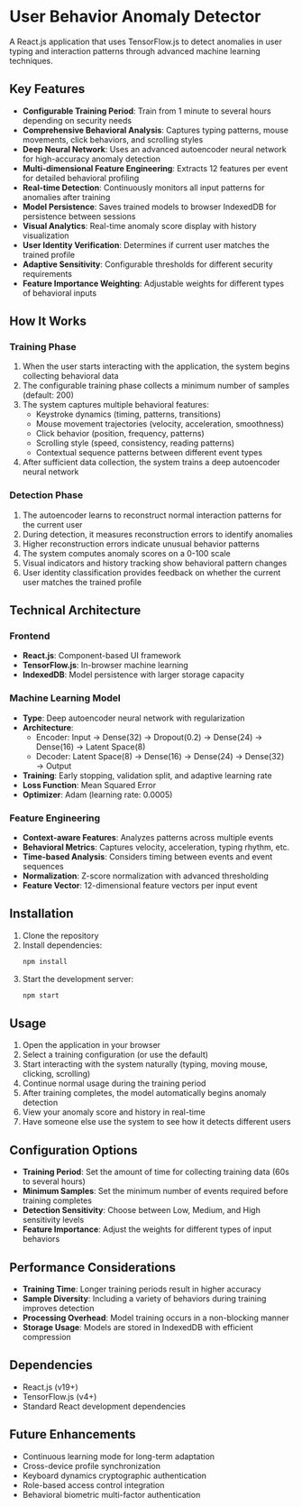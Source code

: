 # User Behavior Anomaly Detector

A React.js application that uses TensorFlow.js to detect anomalies in user typing and interaction patterns through advanced machine learning techniques.

## Key Features

- **Configurable Training Period**: Train from 1 minute to several hours depending on security needs
- **Comprehensive Behavioral Analysis**: Captures typing patterns, mouse movements, click behaviors, and scrolling styles
- **Deep Neural Network**: Uses an advanced autoencoder neural network for high-accuracy anomaly detection
- **Multi-dimensional Feature Engineering**: Extracts 12 features per event for detailed behavioral profiling
- **Real-time Detection**: Continuously monitors all input patterns for anomalies after training
- **Model Persistence**: Saves trained models to browser IndexedDB for persistence between sessions
- **Visual Analytics**: Real-time anomaly score display with history visualization
- **User Identity Verification**: Determines if current user matches the trained profile
- **Adaptive Sensitivity**: Configurable thresholds for different security requirements
- **Feature Importance Weighting**: Adjustable weights for different types of behavioral inputs

## How It Works

### Training Phase
1. When the user starts interacting with the application, the system begins collecting behavioral data
2. The configurable training phase collects a minimum number of samples (default: 200)
3. The system captures multiple behavioral features:
   - Keystroke dynamics (timing, patterns, transitions)
   - Mouse movement trajectories (velocity, acceleration, smoothness)
   - Click behavior (position, frequency, patterns)
   - Scrolling style (speed, consistency, reading patterns)
   - Contextual sequence patterns between different event types
4. After sufficient data collection, the system trains a deep autoencoder neural network

### Detection Phase
1. The autoencoder learns to reconstruct normal interaction patterns for the current user
2. During detection, it measures reconstruction errors to identify anomalies
3. Higher reconstruction errors indicate unusual behavior patterns
4. The system computes anomaly scores on a 0-100 scale
5. Visual indicators and history tracking show behavioral pattern changes
6. User identity classification provides feedback on whether the current user matches the trained profile

## Technical Architecture

### Frontend
- **React.js**: Component-based UI framework
- **TensorFlow.js**: In-browser machine learning
- **IndexedDB**: Model persistence with larger storage capacity

### Machine Learning Model
- **Type**: Deep autoencoder neural network with regularization
- **Architecture**: 
  - Encoder: Input → Dense(32) → Dropout(0.2) → Dense(24) → Dense(16) → Latent Space(8)
  - Decoder: Latent Space(8) → Dense(16) → Dense(24) → Dense(32) → Output
- **Training**: Early stopping, validation split, and adaptive learning rate
- **Loss Function**: Mean Squared Error
- **Optimizer**: Adam (learning rate: 0.0005)

### Feature Engineering
- **Context-aware Features**: Analyzes patterns across multiple events
- **Behavioral Metrics**: Captures velocity, acceleration, typing rhythm, etc.
- **Time-based Analysis**: Considers timing between events and event sequences
- **Normalization**: Z-score normalization with advanced thresholding
- **Feature Vector**: 12-dimensional feature vectors per input event

## Installation

1. Clone the repository
2. Install dependencies:
   ```bash
   npm install
   ```
3. Start the development server:
   ```bash
   npm start
   ```

## Usage

1. Open the application in your browser
2. Select a training configuration (or use the default)
3. Start interacting with the system naturally (typing, moving mouse, clicking, scrolling)
4. Continue normal usage during the training period
5. After training completes, the model automatically begins anomaly detection
6. View your anomaly score and history in real-time
7. Have someone else use the system to see how it detects different users

## Configuration Options

- **Training Period**: Set the amount of time for collecting training data (60s to several hours)
- **Minimum Samples**: Set the minimum number of events required before training completes
- **Detection Sensitivity**: Choose between Low, Medium, and High sensitivity levels
- **Feature Importance**: Adjust the weights for different types of input behaviors

## Performance Considerations

- **Training Time**: Longer training periods result in higher accuracy
- **Sample Diversity**: Including a variety of behaviors during training improves detection
- **Processing Overhead**: Model training occurs in a non-blocking manner
- **Storage Usage**: Models are stored in IndexedDB with efficient compression

## Dependencies

- React.js (v19+)
- TensorFlow.js (v4+)
- Standard React development dependencies

## Future Enhancements

- Continuous learning mode for long-term adaptation
- Cross-device profile synchronization
- Keyboard dynamics cryptographic authentication
- Role-based access control integration
- Behavioral biometric multi-factor authentication
